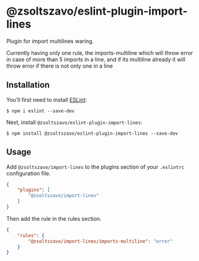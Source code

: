 # @zsoltszavo/eslint-plugin-import-lines

Plugin for import multilines waring.

Currently having only one rule, the imports-multiline which will throw error in case of more than 5 imports in a line,
and if its multiline already it will throw error if there is not only one in a line

## Installation

You'll first need to install [ESLint](http://eslint.org):

```
$ npm i eslint --save-dev
```

Next, install `@zsoltszavo/eslint-plugin-import-lines`:

```
$ npm install @zsoltszavo/eslint-plugin-import-lines --save-dev
```

## Usage

Add `@zsoltszavo/import-lines` to the plugins section of your `.eslintrc` configuration file.

```json
{
    "plugins": [
        "@zsoltszavo/import-lines"
    ]
}
```

Then add the rule in the rules section.

```json
{
    "rules": {
        "@zsoltszavo/import-lines/imports-multiline": "error"
    }
}
```